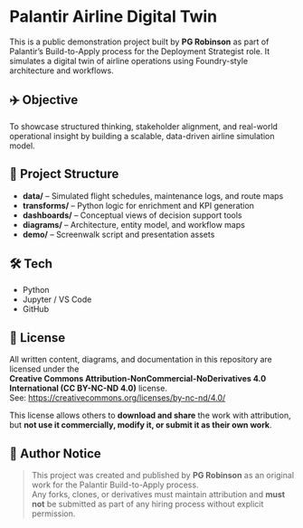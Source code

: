 # Palantir Airline Digital Twin

This is a public demonstration project built by **PG Robinson** as part of Palantir’s Build-to-Apply process for the Deployment Strategist role. It simulates a digital twin of airline operations using Foundry-style architecture and workflows.

## ✈️ Objective
To showcase structured thinking, stakeholder alignment, and real-world operational insight by building a scalable, data-driven airline simulation model.

## 📁 Project Structure
- **data/** – Simulated flight schedules, maintenance logs, and route maps  
- **transforms/** – Python logic for enrichment and KPI generation  
- **dashboards/** – Conceptual views of decision support tools  
- **diagrams/** – Architecture, entity model, and workflow maps  
- **demo/** – Screenwalk script and presentation assets  

## 🛠️ Tech
- Python
- Jupyter / VS Code
- GitHub

## 📜 License

All written content, diagrams, and documentation in this repository are licensed under the  
**Creative Commons Attribution-NonCommercial-NoDerivatives 4.0 International (CC BY-NC-ND 4.0)** license.  
See: https://creativecommons.org/licenses/by-nc-nd/4.0/

This license allows others to **download and share** the work with attribution, but **not use it commercially, modify it, or submit it as their own work**.

## 📌 Author Notice

> This project was created and published by **PG Robinson** as an original work for the Palantir Build-to-Apply process.  
> Any forks, clones, or derivatives must maintain attribution and **must not** be submitted as part of any hiring process without explicit permission.
